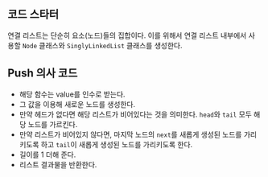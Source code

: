## 코드 스타터

연결 리스트는 단순히 요소(노드)들의 집합이다.
이를 위해서 연결 리스트 내부에서 사용할 `Node` 클래스와 `SinglyLinkedList` 클래스를 생성한다.

## Push 의사 코드

- 해당 함수는 value를 인수로 받는다.
- 그 값을 이용해 새로운 노드를 생성한다.
- 만약 헤드가 없다면 해당 리스트가 비어있다는 것을 의미한다. `head`와 `tail` 모두 해당 노드를 가르킨다.
- 만약 리스트가 비어있지 않다면, 마지막 노드의 `next`를 새롭게 생성된 노드를 가리키도록 하고 `tail`이 새롭게 생성된 노드를 가리키도록 한다.
- 길이를 1 더해 준다.
- 리스트 결과물을 반환한다.